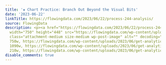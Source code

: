 ```yaml
---
title: '✚ Chart Practice: Branch Out Beyond the Visual Bits'
date: '2023-06-22'
linkTitle: https://flowingdata.com/2023/06/22/process-244-analysis/
source: FlowingData
description: <p><a href="https://flowingdata.com/2023/06/22/process-244-analysis/"><img
  width="750" height="448" src="https://flowingdata.com/wp-content/uploads/2023/06/get-analytical-750x448.png"
  class="attachment-medium size-medium wp-post-image" alt="" decoding="async" srcset="https://flowingdata.com/wp-content/uploads/2023/06/get-analytical-750x448.png
  750w, https://flowingdata.com/wp-content/uploads/2023/06/get-analytical-1090x651.png
  1090w, https://flowingdata.com/wp-content/uploads/2023/06/get-analytical-210x125.png
  210w, https://flowingdata.com/wp-content/uploads/2023/06/get-analytical-768x459.png  ...
disable_comments: true
---
```

<p><a href="https://flowingdata.com/2023/06/22/process-244-analysis/"><img width="750" height="448" src="https://flowingdata.com/wp-content/uploads/2023/06/get-analytical-750x448.png" class="attachment-medium size-medium wp-post-image" alt="" decoding="async" srcset="https://flowingdata.com/wp-content/uploads/2023/06/get-analytical-750x448.png 750w, https://flowingdata.com/wp-content/uploads/2023/06/get-analytical-1090x651.png 1090w, https://flowingdata.com/wp-content/uploads/2023/06/get-analytical-210x125.png 210w, https://flowingdata.com/wp-content/uploads/2023/06/get-analytical-768x459.png  ...